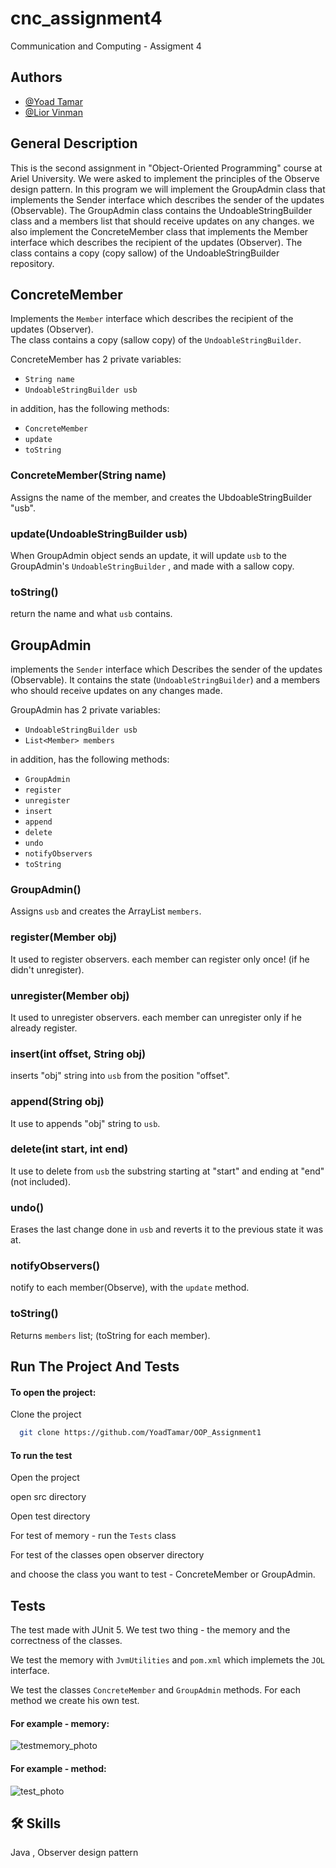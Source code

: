 # cnc_assignment4
Communication and Computing - Assigment 4

## Authors

- [@Yoad Tamar](https://github.com/YoadTamar)
- [@Lior Vinman](https://github.com/liorvi35)

## General Description
This is the second assignment in "Object-Oriented Programming" course at Ariel University.
We were asked to implement the principles of the Observe design pattern.
In this program we will implement the GroupAdmin class that implements the Sender interface which describes the sender of the updates (Observable).
The GroupAdmin class contains the UndoableStringBuilder class and a members list that should receive updates on any changes.
we also implement the ConcreteMember class that implements the Member interface which describes the recipient of the updates (Observer).
The class contains a copy (copy sallow) of the UndoableStringBuilder repository. 
 


## ConcreteMember
Implements the `Member` interface which describes the recipient of the updates (Observer). <br>
The class contains a copy (sallow copy) of the `UndoableStringBuilder`. 

ConcreteMember has 2 private variables:
-  `String name` 
- `UndoableStringBuilder usb`

  
in addition, has the following methods:
- `ConcreteMember`
- `update`
- `toString`


### ConcreteMember(String name)
Assigns the name of the member, and creates the UbdoableStringBuilder "usb".

### update(UndoableStringBuilder usb)
When GroupAdmin object sends an update, it will update `usb` to the GroupAdmin's `UndoableStringBuilder` , and made with a sallow copy.

### toString()
return the name and what `usb` contains.

## GroupAdmin

implements the `Sender` interface which 
Describes the sender of the updates (Observable). 
It contains the state (`UndoableStringBuilder`) 
and a members who should receive updates on any changes made.


GroupAdmin has 2 private variables: 
- `UndoableStringBuilder usb`
- `List<Member> members`

  
in addition, has the following methods:
- `GroupAdmin`
- `register`
- `unregister`
- `insert`
- `append`
- `delete`
- `undo`
- `notifyObservers`
- `toString`


### GroupAdmin()
Assigns `usb` and creates the ArrayList `members`.

### register(Member obj)
It used to register observers. each member can register only once! (if he didn't unregister). 

### unregister(Member obj)
It used to unregister observers. each member can unregister only if he already register. 

### insert(int offset, String obj)
inserts "obj" string into `usb` from the position "offset". 

### append(String obj)
It use to appends "obj" string to `usb`.

### delete(int start, int end)
It use to delete from `usb` the substring starting at "start" and ending at "end" (not included).

### undo()
Erases the last change done in `usb` and reverts it to the previous state it was at.

### notifyObservers()
notify to each member(Observe), with the `update` method.

### toString()
Returns `members` list; (toString for each member).


## Run The Project And Tests 

#### To open the project:

Clone the project

```bash
  git clone https://github.com/YoadTamar/OOP_Assignment1
```
#### To run the test

Open the project 

open src directory

Open test directory

For test of memory - run the `Tests` class

For test of the classes open observer directory

and choose the class you want to test - ConcreteMember or GroupAdmin.

## Tests

The test made with JUnit 5.
We test two thing - the memory and the correctness of the classes.

We test the memory with `JvmUtilities` and `pom.xml` which implemets the `JOL` interface.

We test the classes `ConcreteMember` and `GroupAdmin` methods.
For each method we create his own test.

#### For example - memory:

![testmemory_photo](https://user-images.githubusercontent.com/119599940/210111443-7bb62884-1cd0-432f-ab3b-3b9f9a05dc52.png)


#### For example - method:

![test_photo](https://user-images.githubusercontent.com/119599940/210111176-5a90fa9a-ef4c-488b-9dfc-a1d4f8470abd.png)

## 🛠 Skills
Java , Observer design pattern

